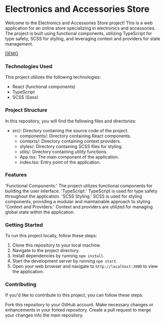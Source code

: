 # Electronics and Accessories Store
Welcome to the Electronics and Accessories Store project! This is a web application for an online store specializing in electronics and accessories. The project is built using functional components, utilizing TypeScript for type safety, SCSS for styling, and leveraging context and providers for state management.

[DEMO](https://deandre25.github.io/phone-catalog-project/#/)

### Technologies Used
This project utilizes the following technologies:

- React (functional components)
- TypeScript
- SCSS (Sass)
### Project Structure
In this repository, you will find the following files and directories:

- src/: Directory containing the source code of the project.
  - components/: Directory containing React components.
  - contexts/: Directory containing context providers.
  - styles/: Directory containing SCSS files for styling.
  - utils/: Directory containing utility functions.
  - App.tsx: The main component of the application.
  - index.tsx: Entry point of the application.
### Features
'Functional Components:' The project utilizes functional components for building the user interface.
'TypeScript:' TypeScript is used for type safety throughout the application.
'SCSS Styling:' SCSS is used for styling components, providing a modular and maintainable approach to styling.
'Context and Providers:' Context and providers are utilized for managing global state within the application.
### Getting Started
To run this project locally, follow these steps:

1. Clone this repository to your local machine.
2. Navigate to the project directory.
3. Install dependencies by running `npm install`.
4. Start the development server by running `npm start`.
5. Open your web browser and navigate to `http://localhost:3000` to view the application.
### Contributing
If you'd like to contribute to this project, you can follow these steps:

Fork this repository to your GitHub account.
Make necessary changes or enhancements in your forked repository.
Create a pull request to merge your changes into the main repository.
